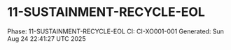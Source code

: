 # 11-SUSTAINMENT-RECYCLE-EOL
Phase: 11-SUSTAINMENT-RECYCLE-EOL
CI: CI-XO001-001
Generated: Sun Aug 24 22:41:27 UTC 2025
